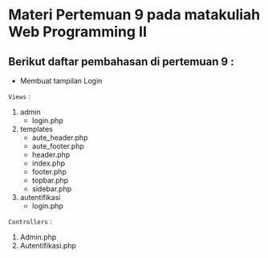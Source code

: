 # Materi Pertemuan 9 pada matakuliah Web Programming II

## Berikut daftar pembahasan di **pertemuan 9** :

- Membuat tampilan Login

`Views` : 
1. admin
    * login.php
2. templates
    * aute_header.php
    * aute_footer.php
    * header.php
    * index.php
    * footer.php
    * topbar.php
    * sidebar.php
3. autentifikasi
    * login.php

`Controllers` :
1. Admin.php
2. Autentifikasi.php